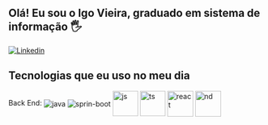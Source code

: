 ## Olá! Eu sou o Igo Vieira, graduado em sistema de informação 🖐️
[![Linkedin](https://img.icons8.com/color/48/000000/linkedin-circled--v1.png)](https://www.linkedin.com/in/igo-vieira-691920142/)

<tr/>

## Tecnologias que eu uso no meu dia

<div style="display: inline_block">
Back End: <img align="center" alt="java" src="https://camo.githubusercontent.com/510f99256727d96d37a8fb3cce94ef4bb7ab140aa29887922cc03c43db2968c4/68747470733a2f2f696d672e736869656c64732e696f2f62616467652f2d4a6176612d3030373339363f7374796c653d666c61742d737175617265266c6f676f3d6a617661" />
  <img align="center" alt="sprin-boot" src="https://camo.githubusercontent.com/0383dafe45efc5b48d80cb25d9a9434c534bd60be3b711c460fbd3c7940626f3/68747470733a2f2f696d672e736869656c64732e696f2f62616467652f2d537072696e672d3644423333463f7374796c653d666c61742d737175617265266c6f676f3d737072696e67266c6f676f436f6c6f723d7768697465"/>
  <img width= 50px align="center" alt="js" src="https://cdn.jsdelivr.net/gh/devicons/devicon/icons/javascript/javascript-original.svg" />
  <img width= 50px align="center" alt=ts src="https://cdn.jsdelivr.net/gh/devicons/devicon/icons/typescript/typescript-original.svg"/>
  <img width= 51px align="center" alt="react" src="https://cdn.jsdelivr.net/gh/devicons/devicon/icons/react/react-original.svg" />
  <img width= 51px align="center" alt="nd" src="https://cdn.jsdelivr.net/gh/devicons/devicon/icons/nodejs/nodejs-original.svg" /
  <img width= 51px align="center" alt="postgreSql" src="https://camo.githubusercontent.com/70e8cff4920d7aaa6f54dd31e93faf8bd4ba9f690c1c497f7e00e79cda6d3cec/68747470733a2f2f63646e2e6a7364656c6976722e6e65742f67682f64657669636f6e732f64657669636f6e2f69636f6e732f706f737467726573716c2f706f737467726573716c2d706c61696e2e737667"/>
</div><br/>
  



<!---
Igoviera/Igoviera is a ✨ special ✨ repository because its `README.md` (this file) appears on your GitHub profile.
You can click the Preview link to take a look at your changes.
--->
